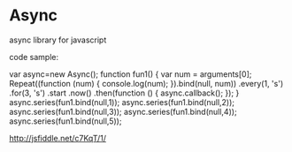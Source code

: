 Async
=====

async library for javascript

code sample:

var async=new Async();
function fun1() {
    var num = arguments[0];
    Repeat((function (num) {
        console.log(num);
    }).bind(null, num))
    .every(1, 's')
    .for(3, 's')
    .start
    .now()
    .then(function () {
        async.callback();
    });
}
async.series(fun1.bind(null,1));
async.series(fun1.bind(null,2));
async.series(fun1.bind(null,3));
async.series(fun1.bind(null,4));
async.series(fun1.bind(null,5));


http://jsfiddle.net/c7KqT/1/
